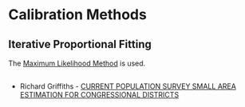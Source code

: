 # Calibration Methods

## Iterative Proportional Fitting

The [Maximum Likelihood Method](https://en.wikipedia.org/wiki/Maximum_likelihood_estimation) is used.


## 

- Richard Griffiths - [CURRENT POPULATION SURVEY SMALL AREA ESTIMATION FOR CONGRESSIONAL DISTRICTS](http://www.asasrms.org/GGTSPU-f422b6f0b7825427-1331-36038-vuwYJWT9kyPvwjyD-LOD/Proceedings/papers/1996_050.pdf)
